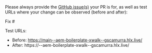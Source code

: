 Please always provide the [GitHub issue(s)](../issues) your PR is for, as well as test URLs where your change can be observed (before and after):

Fix #<gh-issue-id>

Test URLs:
- Before: https://main--aem-boilerplate-xwalk--gscamurra.hlx.live/
- After: https://<branch>--aem-boilerplate-xwalk--gscamurra.hlx.live/
